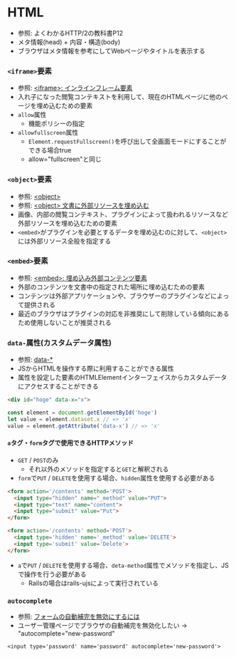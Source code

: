 # HTML
- 参照: よくわかるHTTP/2の教科書P12
- メタ情報(head) + 内容・構造(body)
- ブラウザはメタ情報を参考にしてWebページやタイトルを表示する

### `<iframe>`要素
- 参照: [\<iframe\>: インラインフレーム要素](https://developer.mozilla.org/ja/docs/Web/HTML/Element/iframe)
- 入れ子になった閲覧コンテキストを利用して、現在のHTMLページに他のページを埋め込むための要素
- `allow`属性
  - 機能ポリシーの指定
- `allowfullscreen`属性
  - `Element.requestFullscreen()`を呼び出して全画面モードにすることができる場合true
  - allow="fullscreen"と同じ

### `<object>`要素
- 参照: [\<object\>](https://developer.mozilla.org/ja/docs/Web/HTML/Element/object)
- 参照: [\<object\> 文書に外部リソースを埋め込む](http://www.htmq.com/html5/object.shtml)
- 画像、内部の閲覧コンテキスト、プラグインによって扱われるリソースなど外部リソースを埋め込むための要素
- `<embed>`がプラグインを必要とするデータを埋め込むのに対して、`<object>`には外部リソース全般を指定する

### `<embed>`要素
- 参照: [\<embed\>: 埋め込み外部コンテンツ要素](https://developer.mozilla.org/ja/docs/Web/HTML/Element/embed)
- 外部のコンテンツを文書中の指定された場所に埋め込むための要素
- コンテンツは外部アプリケーションや、ブラウザーのプラグインなどによって提供される
- 最近のブラウザはプラグインの対応を非推奨にして削除している傾向にあるため使用しないことが推奨される

### `data-`属性(カスタムデータ属性)
- 参照: [data-\*](https://developer.mozilla.org/ja/docs/Web/HTML/Global_attributes/data-*)
- JSからHTMLを操作する際に利用することができる属性
- 属性を設定した要素のHTMLElementインターフェイスからカスタムデータにアクセスすることができる
```html
<div id="hoge" data-x="x">
```
```js
const element = document.getElementById('hoge')
let value = element.dataset.x // => 'x'
value = element.getAttribute('data-x') // => 'x'
```

#### `a`タグ・`form`タグで使用できるHTTPメソッド
- `GET` / `POST`のみ
  - それ以外のメソッドを指定すると`GET`と解釈される
- `form`で`PUT` / `DELETE`を使用する場合、`hidden`属性を使用する必要がある
```html
<form action='/contents' method='POST'>
  <input type="hidden" name="_method" value="PUT">
  <input type="text" name="content">
  <input type="submit" value="Put">
</form>
```
```html
<form action='/contents' method='POST'>
  <input type='hidden' name='_method' value='DELETE'>
  <input type='submit' value='Delete'>
</form>
```

- `a`で`PUT` / `DELETE`を使用する場合、`deta-method`属性でメソッドを指定し、JSで操作を行う必要がある
  - Railsの場合はrails-ujsによって実行されている

### `autocomplete`
- 参照: [フォームの自動補完を無効にするには](https://developer.mozilla.org/ja/docs/Web/Security/Securing_your_site/Turning_off_form_autocompletion)
- ユーザー管理ページでブラウザの自動補完を無効化したい -> "autocomplete="new-password"
```haml
<input type='password' name='password' autocomplete='new-password'>
```
